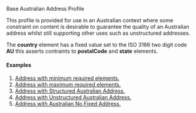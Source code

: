 Base Australian Address Profile

This profile is provided for use in an Australian context where some constraint on content is desirable to guarantee the quality of an Australian address whilst still supporting
other uses such as unstructured addresses. 

The **country** element has a fixed value set to the ISO 3166 two digit code **AU** this asserts contraints to **postalCode** and **state** elements.

#### Examples
1. [Address with minimum required elements.](Patient-addressMinexample0.html)
1. [Address with maximum required elements.](Patient-addressMaxexample1.html)
1. [Address with Structured Australian Address.](Patient-addressStructuredAustralianAddressexample2.html)
1. [Address with Unstructured Australian Address.](Patient-addressUnstructuredAustralianAddressexample3.html)
1. [Address with Australian No Fixed Address.](Patient-addressAustralianNoFixedAddressexample4.html)